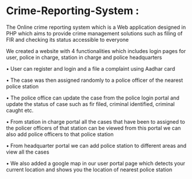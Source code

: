 # Crime-Reporting-System :
The Online crime reporting system which is a Web application designed in PHP  which aims to provide crime management solutions such as filing of FIR  and checking its status accessible to everyone

We created a website with 4 functionalities which includes login pages for user, police in charge, station in charge and police headquarters

• User can register and login and a file a complaint using Aadhar card

• The case was then assigned randomly to a police officer of the nearest police station

• The police office can update the case from the police login portal and update the status of case such as fir filed, criminal identified, criminal caught etc.

• From station in charge portal all the cases that have been to assigned to the policer officers of that station can be viewed from this portal we can also add police officers to that police station

• From headquarter portal we can add police station to different areas and view all the cases

• We also added a google map in our user portal page which detects your current location and shows you the location of nearest police station
